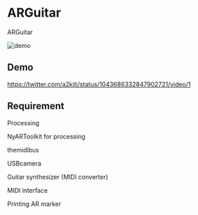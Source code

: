 # ARGuitar
ARGuitar

![demo](https://user-images.githubusercontent.com/41335502/50539923-c43b5480-0bcb-11e9-82c2-6f154925e4d8.png "demo")

## Demo
https://twitter.com/a2kiti/status/1043686332847902721/video/1

## Requirement
Processing

NyARToolkit for processing

themidibus


USBcamera

Guitar synthesizer (MIDI converter)

MIDI interface

Printing AR marker
